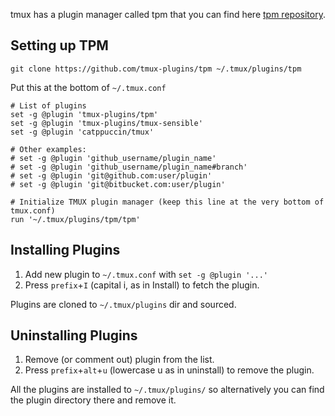 tmux has a plugin manager called tpm that you can find here [tpm repository](https://github.com/tmux-plugins/tpm).

## Setting up TPM

```shell
git clone https://github.com/tmux-plugins/tpm ~/.tmux/plugins/tpm
```


Put this at the bottom of `~/.tmux.conf`

```plaintext
# List of plugins
set -g @plugin 'tmux-plugins/tpm'
set -g @plugin 'tmux-plugins/tmux-sensible'
set -g @plugin 'catppuccin/tmux'

# Other examples:
# set -g @plugin 'github_username/plugin_name'
# set -g @plugin 'github_username/plugin_name#branch'
# set -g @plugin 'git@github.com:user/plugin'
# set -g @plugin 'git@bitbucket.com:user/plugin'

# Initialize TMUX plugin manager (keep this line at the very bottom of tmux.conf)
run '~/.tmux/plugins/tpm/tpm'
```

## Installing Plugins

1. Add new plugin to `~/.tmux.conf` with `set -g @plugin '...'`
2. Press `prefix`+`I` (capital i, as in Install) to fetch the plugin.

Plugins are cloned to `~/.tmux/plugins` dir and sourced.

## Uninstalling Plugins

1. Remove (or comment out) plugin from the list.
2. Press `prefix`+`alt`+`u` (lowercase u as in uninstall) to remove the plugin.

All the plugins are installed to `~/.tmux/plugins/` so alternatively you can find the plugin directory there and remove it.